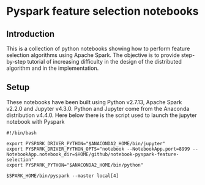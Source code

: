 # Pyspark feature selection notebooks

## Introduction

This is a collection of python notebooks showing how to perform feature selection algorithms using Apache Spark. The objective is to provide step-by-step tutorial of increasing difficulty in the design of the distributed algorithm and in the implementation.

## Setup

These notebooks have been built using Python v2.7.13, Apache Spark v2.2.0 and Jupyter v4.3.0. Python and Jupyter come from the Anaconda distribution v4.4.0. Here below there is the script used to launch the jupyter notebook with Pyspark

    #!/bin/bash
    
    export PYSPARK_DRIVER_PYTHON="$ANACONDA2_HOME/bin/jupyter"
    export PYSPARK_DRIVER_PYTHON_OPTS="notebook --NotebookApp.port=8999 --NotebookApp.notebook_dir=$HOME/github/notebook-pyspark-feature-selection"
    export PYSPARK_PYTHON="$ANACONDA2_HOME/bin/python"
    
    $SPARK_HOME/bin/pyspark --master local[4]
